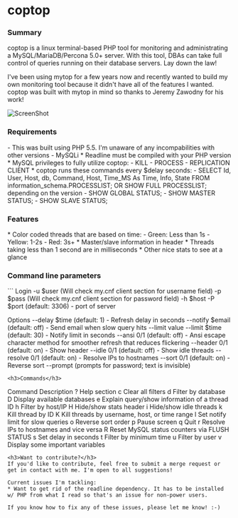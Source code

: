 # coptop
<h3>Summary</h3>
coptop is a linux terminal-based PHP tool for monitoring and administrating a MySQL/MariaDB/Percona 5.0+ server. With this tool, DBAs can take full control of queries running on their database servers. Lay down the law!

I've been using mytop for a few years now and recently wanted to build my own monitoring tool because it didn't have all of the features I wanted. coptop was built with mytop in mind so thanks to Jeremy Zawodny for his work!

![ScreenShot](http://i.imgur.com/BT8t43S.png)

<h3>Requirements</h3>
- This was built using PHP 5.5. I'm unaware of any incompabilities with other versions
- MySQLi
* Readline must be compiled with your PHP version
* MySQL privileges to fully utilize coptop:
  - KILL
  - PROCESS
  - REPLICATION CLIENT
* coptop runs these commands every $delay seconds:
  - SELECT Id, User, Host, db, Command, Host, Time_MS As Time, Info, State FROM information_schema.PROCESSLIST; OR SHOW FULL PROCESSLIST; depending on the version
  - SHOW GLOBAL STATUS;
  - SHOW MASTER STATUS;
  - SHOW SLAVE STATUS;
  
<h3>Features</h3>
* Color coded threads that are based on time:
  - Green: Less than 1s
  - Yellow: 1-2s
  - Red: 3s+
* Master/slave information in header
* Threads taking less than 1 second are in milliseconds
* Other nice stats to see at a glance

<h3>Command line parameters</h3>
```
Login
    -u        $user  (Will check my.cnf client section for username field)
    -p        $pass  (Will check my.cnf client section for password field)
    -h        $host
    -P        $port  (default: 3306) - port of server

Options
    --delay   $time  (default: 1)    - Refresh delay in seconds
    --notify  $email (default: off)  - Send email when slow query hits --limit value
    --limit   $time  (default: 30)   - Notify limit in seconds
    --ansi    0/1    (default: off)  - Ansi escape character method for smoother refresh that reduces flickering
    --header  0/1    (default: on)   - Show header
    --idle    0/1    (default: off)  - Show idle threads
    --resolve 0/1    (default: on)   - Resolve IPs to hostnames
    --sort    0/1    (default: on)   - Reverse sort
    --prompt         (prompts for password; text is invisible)
```
<h3>Commands</h3>
```
Command Description
   ?    Help section
   c    Clear all filters
   d    Filter by database
   D    Display available databases
   e    Explain query/show information of a thread ID
   h    Filter by host/IP
   H    Hide/show stats header
   i    Hide/show idle threads
   k    Kill thread by ID
   K    Kill threads by username, host, or time range
   l    Set notify limit for slow queries
   o    Reverse sort order
   p    Pause screen
   q    Quit
   r    Resolve IPs to hostnames and vice versa
   R    Reset MySQL status counters via FLUSH STATUS
   s    Set delay in seconds
   t    Filter by minimum time
   u    Filter by user
   v    Display some important variables
```
<h3>Want to contribute?</h3>
If you'd like to contribute, feel free to submit a merge request or get in contact with me. I'm open to all suggestions!

Current issues I'm tackling:
* Want to get rid of the readline dependency. It has to be installed w/ PHP from what I read so that's an issue for non-power users.

If you know how to fix any of these issues, please let me know! :-)

